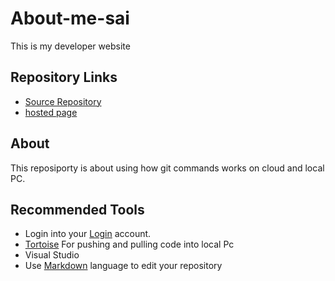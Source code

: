 # About-me-sai
  This is my developer website
## Repository Links

 * [Source Repository](https://github.com/Saikrishna1545/About-me-sai)
 * [hosted page](https://github.com/Saikrishna1545/About-me-sai) 


 ## About
   This  reposiporty is about using how git commands works on cloud and local PC.

 ## Recommended Tools

   * Login into your [Login](https://github.com/login) account.
   * [Tortoise](https://tortoisegit.org/) For pushing and pulling code into local Pc
   * Visual Studio
   *  Use  [Markdown](https://guides.github.com/features/mastering-markdown/) language to edit your repository



   



 
